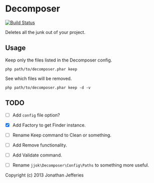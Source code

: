 Decomposer
==========

[![Build Status](https://travis-ci.org/jjok/Decomposer.png?branch=master)](https://travis-ci.org/jjok/Decomposer)

Deletes all the junk out of your project.

Usage
-----

Keep only the files listed in the Decomposer config.

	php path/to/decomposer.phar keep

See which files will be removed.

	php path/to/decomposer.phar keep -d -v

TODO
----

- [ ] Add `config` file option?
- [x] Add Factory to get Finder instance.
- [ ] Rename Keep command to Clean or something.
- [ ] Add Remove functionality.
- [ ] Add Validate command.
- [ ] Rename `jjok\Decomposer\Config\Paths` to something more useful.


Copyright (c) 2013 Jonathan Jefferies

